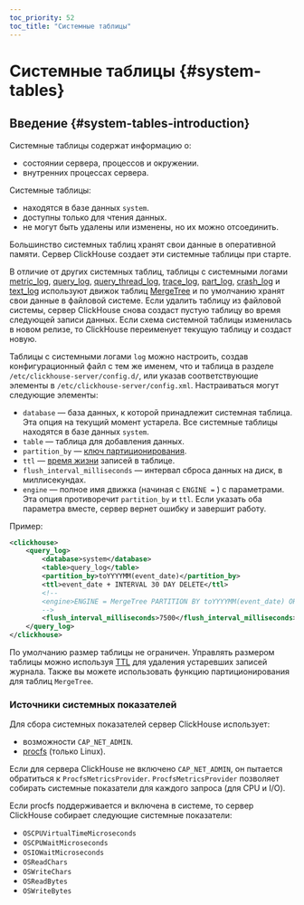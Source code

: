 ```yaml
---
toc_priority: 52
toc_title: "Системные таблицы"
---
```


# Системные таблицы {#system-tables}

## Введение {#system-tables-introduction}

Системные таблицы содержат информацию о:

-   состоянии сервера, процессов и окружении.
-   внутренних процессах сервера.

Системные таблицы:

-   находятся в базе данных `system`.
-   доступны только для чтения данных.
-   не могут быть удалены или изменены, но их можно отсоединить.

Большинство системных таблиц хранят свои данные в оперативной памяти. Сервер ClickHouse создает эти системные таблицы при старте.

В отличие от других системных таблиц, таблицы с системными логами [metric_log](../../operations/system-tables/metric_log.md), [query_log](../../operations/system-tables/query_log.md), [query_thread_log](../../operations/system-tables/query_thread_log.md), [trace_log](../../operations/system-tables/trace_log.md), [part_log](../../operations/system-tables/part_log.md), [crash_log](../../operations/system-tables/crash-log.md) и [text_log](../../operations/system-tables/text_log.md) используют движок таблиц [MergeTree](../../engines/table-engines/mergetree-family/mergetree.md) и по умолчанию хранят свои данные в файловой системе. Если удалить таблицу из файловой системы, сервер ClickHouse снова создаст пустую таблицу во время следующей записи данных. Если схема системной таблицы изменилась в новом релизе, то ClickHouse переименует текущую таблицу и создаст новую.

Таблицы с системными логами `log` можно настроить, создав конфигурационный файл с тем же именем, что и таблица в разделе `/etc/clickhouse-server/config.d/`, или указав соответствующие элементы в `/etc/clickhouse-server/config.xml`. Настраиваться могут следующие элементы:

-   `database` — база данных, к которой принадлежит системная таблица. Эта опция на текущий момент устарела. Все системные таблицы находятся в базе данных `system`.
-   `table` — таблица для добавления данных.
-   `partition_by` — [ключ партиционирования](../../engines/table-engines/mergetree-family/custom-partitioning-key.md).
-   `ttl` — [время жизни](../../sql-reference/statements/alter/ttl.md) записей в таблице.
-   `flush_interval_milliseconds` — интервал сброса данных на диск, в миллисекундах.
-   `engine` — полное имя движка (начиная с `ENGINE =` ) с параметрами. Эта опция противоречит `partition_by` и `ttl`. Если указать оба параметра вместе, сервер вернет ошибку и завершит работу.

Пример:

```xml
<clickhouse>
    <query_log>
        <database>system</database>
        <table>query_log</table>
        <partition_by>toYYYYMM(event_date)</partition_by>
        <ttl>event_date + INTERVAL 30 DAY DELETE</ttl>
        <!--
        <engine>ENGINE = MergeTree PARTITION BY toYYYYMM(event_date) ORDER BY (event_date, event_time) SETTINGS index_granularity = 1024</engine>
        -->
        <flush_interval_milliseconds>7500</flush_interval_milliseconds>
    </query_log>
</clickhouse>
```

По умолчанию размер таблицы не ограничен. Управлять размером таблицы можно используя [TTL](../../sql-reference/statements/alter/ttl.md#manipuliatsii-s-ttl-tablitsy) для удаления устаревших записей журнала. Также вы можете использовать функцию партиционирования для таблиц `MergeTree`.

### Источники системных показателей

Для сбора системных показателей сервер ClickHouse использует:

-   возможности `CAP_NET_ADMIN`.
-   [procfs](https://ru.wikipedia.org/wiki/Procfs) (только Linux).


Если для сервера ClickHouse не включено `CAP_NET_ADMIN`, он пытается обратиться к `ProcfsMetricsProvider`. `ProcfsMetricsProvider` позволяет собирать системные показатели для каждого запроса (для CPU и I/O).

Если procfs поддерживается и включена в системе, то сервер ClickHouse собирает следующие системные показатели:

-   `OSCPUVirtualTimeMicroseconds`
-   `OSCPUWaitMicroseconds`
-   `OSIOWaitMicroseconds`
-   `OSReadChars`
-   `OSWriteChars`
-   `OSReadBytes`
-   `OSWriteBytes`

